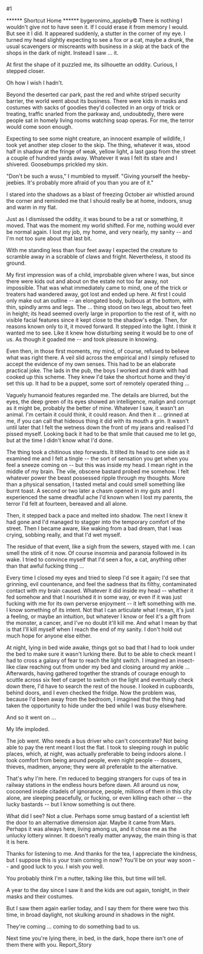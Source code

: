 #1 

 

 ****** Shortcut Home ****** bygeronimo_appleby© There is nothing I wouldn't give not to have seen it. If I could erase it from memory I would. But see it I did. It appeared suddenly, a stutter in the corner of my eye. I turned my head slightly expecting to see a fox or a cat, maybe a drunk, the usual scavengers or miscreants with business in a skip at the back of the shops in the dark of night. Instead I saw ... it. 

 At first the shape of it puzzled me, its silhouette an oddity. Curious, I stepped closer. 

 Oh how I wish I hadn't. 

 Beyond the deserted car park, past the red and white striped security barrier, the world went about its business. There were kids in masks and costumes with sacks of goodies they'd collected in an orgy of trick or treating, traffic snarled from the parkway and, undoubtedly, there were people sat in homely living rooms watching soap operas. For me, the terror would come soon enough. 

 Expecting to see some night creature, an innocent example of wildlife, I took yet another step closer to the skip. The thing, whatever it was, stood half in shadow at the fringe of weak, yellow light, a last gasp from the street a couple of hundred yards away. Whatever it was I felt its stare and I shivered. Goosebumps prickled my skin. 

 "Don't be such a wuss," I mumbled to myself. "Giving yourself the heeby- jeebies. It's probably more afraid of you than you are of it." 

 I stared into the shadows as a blast of freezing October air whistled around the corner and reminded me that I should really be at home, indoors, snug and warm in my flat. 

 Just as I dismissed the oddity, it was bound to be a rat or something, it moved. That was the moment my world shifted. For me, nothing would ever be normal again. I lost my job, my home, and very nearly, my sanity -- and I'm not too sure about that last bit. 

 With me standing less than four feet away I expected the creature to scramble away in a scrabble of claws and fright. Nevertheless, it stood its ground. 

 My first impression was of a child, improbable given where I was, but since there were kids out and about on the estate not too far away, not impossible. That was what immediately came to mind, one of the trick or treaters had wandered away, got lost and ended up here. At first I could only make out an outline -- an elongated body, bulbous at the bottom, with thin, spindly arms and legs. The ... thing stood on two legs, about two feet in height; its head seemed overly large in proportion to the rest of it, with no visible facial features since it kept close to the shadow's edge. Then, for reasons known only to it, it moved forward. It stepped into the light. I think it wanted me to see. Like it knew how disturbing seeing it would be to one of us. As though it goaded me -- and took pleasure in knowing. 

 Even then, in those first moments, my mind, of course, refused to believe what was right there. A veil slid across the empirical and I simply refused to accept the evidence of my own senses. This had to be an elaborate practical joke. The lads in the pub, the boys I worked and drank with had cooked up this scheme. They knew I'd take the shortcut home and they'd set this up. It had to be a puppet, some sort of remotely operated thing ... 

 Vaguely humanoid features regarded me. The details are blurred, but the eyes, the deep green of its eyes showed an intelligence, malign and corrupt as it might be, probably the better of mine. Whatever I saw, it wasn't an animal. I'm certain it could think, it could reason. And then it ... grinned at me, if you can call that hideous thing it did with its mouth a grin. It wasn't until later that I felt the wetness down the front of my jeans and realised I'd pissed myself. Looking back it had to be that smile that caused me to let go, but at the time I didn't know what I'd done. 

 The thing took a chitinous step forwards. It tilted its head to one side as it examined me and I felt a tingle -- the sort of sensation you get when you feel a sneeze coming on -- but this was inside my head. I mean right in the middle of my brain. The vile, obscene bastard probed me somehow. I felt whatever power the beast possessed ripple through my thoughts. More than a physical sensation, I tasted metal and could smell something like burnt toast. A second or two later a chasm opened in my guts and I experienced the same dreadful ache I'd known when I lost my parents, the terror I'd felt at fourteen, bereaved and all alone. 

 Then, it stepped back a pace and melted into shadow. The next I knew it had gone and I'd managed to stagger into the temporary comfort of the street. Then I became aware, like waking from a bad dream, that I was crying, sobbing really, and that I'd wet myself. 

 The residue of that event, like a sigh from the sewers, stayed with me. I can smell the stink of it now. Of course insomnia and paranoia followed in its wake. I tried to convince myself that I'd seen a fox, a cat, anything other than that awful fucking thing ... 

 Every time I closed my eyes and tried to sleep I'd see it again; I'd see that grinning, evil countenance, and feel the sadness that its filthy, contaminated contact with my brain caused. Whatever it did inside my head -- whether it fed somehow and that I nourished it in some way, or even if it was just fucking with me for its own perverse enjoyment -- it left something with me. I know something of its intent. Not that I can articulate what I mean, it's just a feeling, or maybe an intuition, but whatever I know or feel it's a gift from the monster, a cancer, and I've no doubt it'll kill me. And what I mean by that is that I'll kill myself when I reach the end of my sanity. I don't hold out much hope for anyone else either. 

 At night, lying in bed wide awake, things got so bad that I had to look under the bed to make sure it wasn't lurking there. But to be able to check meant I had to cross a galaxy of fear to reach the light switch. I imagined an insect- like claw reaching out from under my bed and closing around my ankle ... Afterwards, having gathered together the strands of courage enough to scuttle across six feet of carpet to switch on the light and eventually check down there, I'd have to search the rest of the house. I looked in cupboards, behind doors, and I even checked the fridge. Now the problem was, because I'd been away from the bedroom, I imagined that the thing had taken the opportunity to hide under the bed while I was busy elsewhere. 

 And so it went on ... 

 My life imploded. 

 The job went. Who needs a bus driver who can't concentrate? Not being able to pay the rent meant I lost the flat. I took to sleeping rough in public places, which, at night, was actually preferable to being indoors alone. I took comfort from being around people, even night people -- dossers, thieves, madmen, anyone; they were all preferable to the alternative. 

 That's why I'm here. I'm reduced to begging strangers for cups of tea in railway stations in the endless hours before dawn. All around us now, cocooned inside citadels of ignorance, people, millions of them in this city alone, are sleeping peacefully, or fucking, or even killing each other -- the lucky bastards -- but I know something is out there. 

 What did I see? Not a clue. Perhaps some smug bastard of a scientist left the door to an alternative dimension ajar. Maybe it came from Mars. Perhaps it was always here, living among us, and it chose me as the unlucky lottery winner. It doesn't really matter anyway, the main thing is that it is here. 

 Thanks for listening to me. And thanks for the tea, I appreciate the kindness, but I suppose this is your train coming in now? You'll be on your way soon - - and good luck to you. I wish you well. 

 You probably think I'm a nutter, talking like this, but time will tell. 

 A year to the day since I saw it and the kids are out again, tonight, in their masks and their costumes. 

 But I saw them again earlier today, and I say them for there were two this time, in broad daylight, not skulking around in shadows in the night. 

 They're coming ... coming to do something bad to us. 

 Next time you're lying there, in bed, in the dark, hope there isn't one of them there with you. Report_Story 